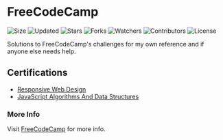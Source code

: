 # FreeCodeCamp

![Size](https://img.shields.io/github/repo-size/2kabhishek/FreeCodeCamp?style=plastic&color=0f0&label=Size)
![Updated](https://img.shields.io/github/last-commit/2kabhishek/FreeCodeCamp?style=plastic&color=f00&label=Updated)
![Stars](https://img.shields.io/github/stars/2kabhishek/FreeCodeCamp?style=plastic&color=ffc801&label=Stars)
![Forks](https://img.shields.io/github/forks/2kabhishek/FreeCodeCamp?style=plastic&color=003cff&label=Forks)
![Watchers](https://img.shields.io/github/watchers/2kabhishek/FreeCodeCamp?style=plastic&color=ff5500&label=Watchers)
![Contributors](https://img.shields.io/github/contributors/2kabhishek/FreeCodeCamp?style=plastic&color=f0f&label=Contributors)
![License](https://img.shields.io/github/license/2kabhishek/FreeCodeCamp?style=plastic&color=555&label=License)

Solutions to FreeCodeCamp's challenges for my own reference and if anyone else needs help.

## Certifications

- [Responsive Web Design](./Responsive-Web-Design/)
- [JavaScript Algorithms And Data Structures](./JavaScript-Algorithms-And-Data-Structures)

### More Info

Visit [FreeCodeCamp](https://freecodecamp.org) for more info.
